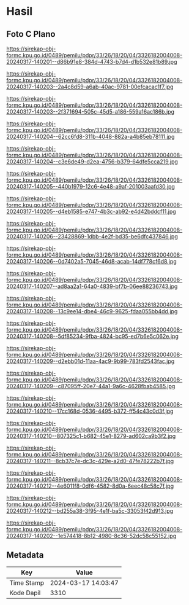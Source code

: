 # Hasil

## Foto C Plano

https://sirekap-obj-formc.kpu.go.id/0489/pemilu/pdpr/33/26/18/20/04/3326182004008-20240317-140201--d86b91e8-384d-4743-b7d4-d1b532e81b89.jpg

https://sirekap-obj-formc.kpu.go.id/0489/pemilu/pdpr/33/26/18/20/04/3326182004008-20240317-140203--2a4c8d59-a6ab-40ac-9781-00efcacac1f7.jpg

https://sirekap-obj-formc.kpu.go.id/0489/pemilu/pdpr/33/26/18/20/04/3326182004008-20240317-140203--2f371694-505c-45d5-a186-559a16ac186b.jpg

https://sirekap-obj-formc.kpu.go.id/0489/pemilu/pdpr/33/26/18/20/04/3326182004008-20240317-140204--62cc6fd8-311b-4048-882a-a4b85eb78111.jpg

https://sirekap-obj-formc.kpu.go.id/0489/pemilu/pdpr/33/26/18/20/04/3326182004008-20240317-140204--c3e6de49-d2ea-4756-b379-64dfe5cca219.jpg

https://sirekap-obj-formc.kpu.go.id/0489/pemilu/pdpr/33/26/18/20/04/3326182004008-20240317-140205--440b1979-12c6-4e48-a9af-201003aafd30.jpg

https://sirekap-obj-formc.kpu.go.id/0489/pemilu/pdpr/33/26/18/20/04/3326182004008-20240317-140205--d4eb1585-e747-4b3c-ab92-e4d42bddcf11.jpg

https://sirekap-obj-formc.kpu.go.id/0489/pemilu/pdpr/33/26/18/20/04/3326182004008-20240317-140206--23428869-1dbb-4e2f-bd35-be6dfc437846.jpg

https://sirekap-obj-formc.kpu.go.id/0489/pemilu/pdpr/33/26/18/20/04/3326182004008-20240317-140206--0d7402a5-7045-46d8-acab-14df778cf6d8.jpg

https://sirekap-obj-formc.kpu.go.id/0489/pemilu/pdpr/33/26/18/20/04/3326182004008-20240317-140207--ad8aa2a1-64a0-4839-bf7b-06ee88236743.jpg

https://sirekap-obj-formc.kpu.go.id/0489/pemilu/pdpr/33/26/18/20/04/3326182004008-20240317-140208--13c9ee14-dbe4-46c9-9625-fdaa055bb4dd.jpg

https://sirekap-obj-formc.kpu.go.id/0489/pemilu/pdpr/33/26/18/20/04/3326182004008-20240317-140208--5df85234-9fba-4824-bc95-ed7b6e5c062e.jpg

https://sirekap-obj-formc.kpu.go.id/0489/pemilu/pdpr/33/26/18/20/04/3326182004008-20240317-140209--d2ebb01d-11aa-4ac9-9b99-783fd2543fac.jpg

https://sirekap-obj-formc.kpu.go.id/0489/pemilu/pdpr/33/26/18/20/04/3326182004008-20240317-140209--c87095ff-20e7-44a1-9a6c-4628fbab4585.jpg

https://sirekap-obj-formc.kpu.go.id/0489/pemilu/pdpr/33/26/18/20/04/3326182004008-20240317-140210--17cc168d-0536-4495-b372-ff54c43c0d3f.jpg

https://sirekap-obj-formc.kpu.go.id/0489/pemilu/pdpr/33/26/18/20/04/3326182004008-20240317-140210--807325c1-b682-45e1-8279-ad602ca9b3f2.jpg

https://sirekap-obj-formc.kpu.go.id/0489/pemilu/pdpr/33/26/18/20/04/3326182004008-20240317-140211--8cb37c7e-dc3c-429e-a2d0-47fe78222b7f.jpg

https://sirekap-obj-formc.kpu.go.id/0489/pemilu/pdpr/33/26/18/20/04/3326182004008-20240317-140212--4e6011f8-0df6-4582-8d0a-6eec48c58c7f.jpg

https://sirekap-obj-formc.kpu.go.id/0489/pemilu/pdpr/33/26/18/20/04/3326182004008-20240317-140212--bd255a38-3f95-4e1f-ba5c-33053f42d913.jpg

https://sirekap-obj-formc.kpu.go.id/0489/pemilu/pdpr/33/26/18/20/04/3326182004008-20240317-140202--1e574418-8b12-4980-8c36-52dc58c55152.jpg


## Metadata

| Key        | Value               |
| ---------- | ------------------- |
| Time Stamp | 2024-03-17 14:03:47 |
| Kode Dapil | 3310                |



